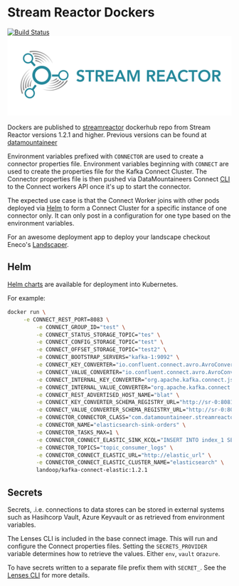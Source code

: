 # Stream Reactor Dockers

[![Build Status](https://travis-ci.org/Landoop/stream-reactor-dockers.svg?branch=master)](https://travis-ci.org/Landoop/stream-reactor-dockers)
![Alt text](streamreactor-logo.png)

Dockers are published to [streamreactor](https://cloud.docker.com/u/streamreactor/repository/list) dockerhub repo from Stream Reactor versions 1.2.1 and higher. Previous versions
can be found at [datamountaineer](https://cloud.docker.com/u/datamountaineer/repository/list)

Environment variables prefixed with `CONNECTOR` are used to create a connector properties file. Environment variables beginning with `CONNECT` are used to create the properties file for the Kafka Connect Cluster. The Connector properties file is then pushed via DataMountaineers Connect [CLI](https://github.com/landoop/kafka-connect-tools) to the Connect workers API once it's up to start the connector.

The expected use case is that the Connect Worker joins with other pods deployed via [Helm](https://helm.sh/) to form a Connect Cluster for a specific instance of one connector only. It can only post in a configuration for one type based on the environment variables.

For an awesome deployment app to deploy your landscape checkout Eneco's [Landscaper](https://github.com/Eneco/landscaper).

## Helm

[Helm charts](https://github.com/landoop/kafka-helm-charts) are available for deployment into Kubernetes.

For example:
```bash
docker run \
     -e CONNECT_REST_PORT=8083 \
         -e CONNECT_GROUP_ID="test" \
         -e CONNECT_STATUS_STORAGE_TOPIC="tes" \
         -e CONNECT_CONFIG_STORAGE_TOPIC="test" \
         -e CONNECT_OFFSET_STORAGE_TOPIC="test2" \
         -e CONNECT_BOOTSTRAP_SERVERS="kafka-1:9092" \
         -e CONNECT_KEY_CONVERTER="io.confluent.connect.avro.AvroConverter" \
         -e CONNECT_VALUE_CONVERTER="io.confluent.connect.avro.AvroConverter" \
         -e CONNECT_INTERNAL_KEY_CONVERTER="org.apache.kafka.connect.json.JsonConverter" \
         -e CONNECT_INTERNAL_VALUE_CONVERTER="org.apache.kafka.connect.json.JsonConverter" \
         -e CONNECT_REST_ADVERTISED_HOST_NAME="blat" \
         -e CONNECT_KEY_CONVERTER_SCHEMA_REGISTRY_URL="http://sr-0:8081" \
         -e CONNECT_VALUE_CONVERTER_SCHEMA_REGISTRY_URL="http://sr-0:8081" \
         -e CONNECTOR_CONNECTOR_CLASS="com.datamountaineer.streamreactor.connect.elastic.ElasticSinkConnector" \
         -e CONNECTOR_NAME="elasticsearch-sink-orders" \
         -e CONNECTOR_TASKS_MAX=1 \
         -e CONNECTOR_CONNECT_ELASTIC_SINK_KCQL="INSERT INTO index_1 SELECT * FROM orders-topic" \
         -e CONNECTOR_TOPICS="topic_consumer_logs" \
         -e CONNECTOR_CONNECT_ELASTIC_URL="http://elastic_url" \
         -e CONNECTOR_CONNECT_ELASTIC_CLUSTER_NAME="elasticsearch" \
         landoop/kafka-connect-elastic:1.2.1
```

## Secrets

Secrets, .i.e. connections to data stores can be stored in external systems such as Hasihcorp Vault, Azure Keyvault
or as retrieved from environment variables.

The Lenses CLI is included in the base connect image. This will run and configure the Connect properties files. Setting
the `SECRETS_PROVIDER` variable determines how to retrieve the values. Either `env`, `vault` or`azure`.

To have secrets written to a separate file prefix them with `SECRET_`. See the [Lenses CLI](https://docs.lenses.io/dev/lenses-cli/index.html#) for more details.
